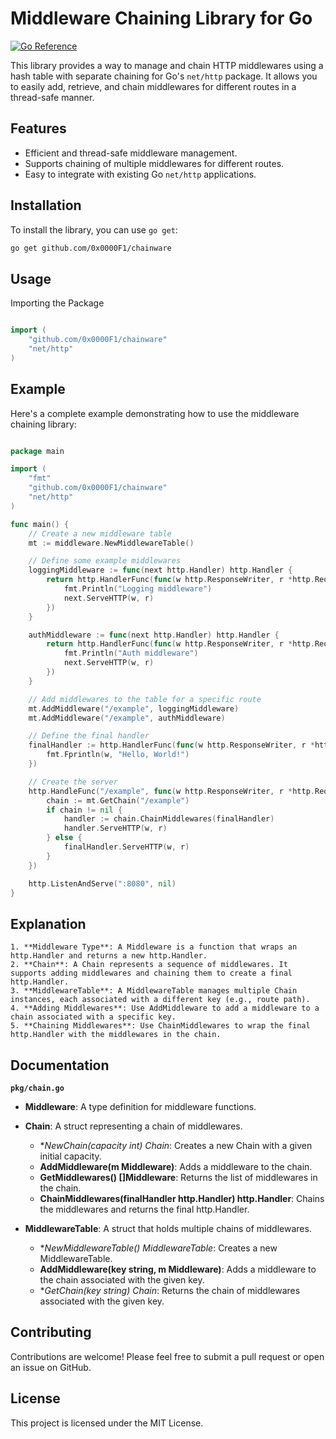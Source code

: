 # Middleware Chaining Library for Go
[![Go Reference](https://pkg.go.dev/badge/github.com/0x0000F1/chainware.svg)](https://pkg.go.dev/github.com/0x0000F1/chainware)

This library provides a way to manage and chain HTTP middlewares using a hash table with separate chaining for Go's `net/http` package. It allows you to easily add, retrieve, and chain middlewares for different routes in a thread-safe manner.

## Features

- Efficient and thread-safe middleware management.
- Supports chaining of multiple middlewares for different routes.
- Easy to integrate with existing Go `net/http` applications.

## Installation

To install the library, you can use `go get`:

```sh
go get github.com/0x0000F1/chainware
```

## Usage
Importing the Package

```go

import (
    "github.com/0x0000F1/chainware"
    "net/http"
)
```

## Example

Here's a complete example demonstrating how to use the middleware chaining library:

```go

package main

import (
    "fmt"
    "github.com/0x0000F1/chainware"
    "net/http"
)

func main() {
    // Create a new middleware table
    mt := middleware.NewMiddlewareTable()

    // Define some example middlewares
    loggingMiddleware := func(next http.Handler) http.Handler {
        return http.HandlerFunc(func(w http.ResponseWriter, r *http.Request) {
            fmt.Println("Logging middleware")
            next.ServeHTTP(w, r)
        })
    }

    authMiddleware := func(next http.Handler) http.Handler {
        return http.HandlerFunc(func(w http.ResponseWriter, r *http.Request) {
            fmt.Println("Auth middleware")
            next.ServeHTTP(w, r)
        })
    }

    // Add middlewares to the table for a specific route
    mt.AddMiddleware("/example", loggingMiddleware)
    mt.AddMiddleware("/example", authMiddleware)

    // Define the final handler
    finalHandler := http.HandlerFunc(func(w http.ResponseWriter, r *http.Request) {
        fmt.Fprintln(w, "Hello, World!")
    })

    // Create the server
    http.HandleFunc("/example", func(w http.ResponseWriter, r *http.Request) {
        chain := mt.GetChain("/example")
        if chain != nil {
            handler := chain.ChainMiddlewares(finalHandler)
            handler.ServeHTTP(w, r)
        } else {
            finalHandler.ServeHTTP(w, r)
        }
    })

    http.ListenAndServe(":8080", nil)
}
```

## Explanation

    1. **Middleware Type**: A Middleware is a function that wraps an http.Handler and returns a new http.Handler.
    2. **Chain**: A Chain represents a sequence of middlewares. It supports adding middlewares and chaining them to create a final http.Handler.
    3. **MiddlewareTable**: A MiddlewareTable manages multiple Chain instances, each associated with a different key (e.g., route path).
    4. **Adding Middlewares**: Use AddMiddleware to add a middleware to a chain associated with a specific key.
    5. **Chaining Middlewares**: Use ChainMiddlewares to wrap the final http.Handler with the middlewares in the chain.

## Documentation
**`pkg/chain.go`**

   - **Middleware**: A type definition for middleware functions.
   - **Chain**: A struct representing a chain of middlewares.
       - **NewChain(capacity int) *Chain**: Creates a new Chain with a given initial capacity.
       - **AddMiddleware(m Middleware)**: Adds a middleware to the chain.
       - **GetMiddlewares() []Middleware**: Returns the list of middlewares in the chain.
       - **ChainMiddlewares(finalHandler http.Handler) http.Handler**: Chains the middlewares and returns the final http.Handler.

   - **MiddlewareTable**: A struct that holds multiple chains of middlewares.
       - **NewMiddlewareTable() *MiddlewareTable**: Creates a new MiddlewareTable.
       - **AddMiddleware(key string, m Middleware)**: Adds a middleware to the chain associated with the given key.
       - **GetChain(key string) *Chain**: Returns the chain of middlewares associated with the given key.

## Contributing

Contributions are welcome! Please feel free to submit a pull request or open an issue on GitHub.

## License

This project is licensed under the MIT License.
